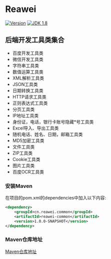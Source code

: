 # Reawei

[![Version](https://img.shields.io/badge/version-1.0.0-brightgreen.svg)]()
[![JDK 1.8](https://img.shields.io/badge/JDK-1.8-green.svg "JDK 1.8")]()
## 后端开发工具类集合

-   百度开发工具类
-   微信开发工具类
-   字符串工具类
-   数值运算工具类
-   XML解析工具类
-   JSON工具类
-   日期转换工具类
-   HTTP请求工具类
-   正则表达式工具类
-   分页工具类
-   IP地址工具类
-   身份证，电话，银行卡账号隐藏*号工具类
-   Excel导入、导出工具类
-   随机电话、姓名、日期，邮箱工具类
-   MD5加密工具类
-   文件工具类
-   ZIP工具类
-   Cookie工具类
-   图片工具类
-   百度OCR工具类

### 安装Maven
在项目的pom.xml的dependencies中加入以下内容:

```xml
<dependency>
    <groupId>cn.reawei.common</groupId>
    <artifactId>reawei-common</artifactId>
    <version>1.0.0-SNAPSHOT</version>
</dependency>
```
### Maven仓库地址 

[Maven仓库地址](http://maven.reawei.cn/repository/maven-public/)
